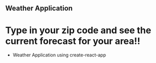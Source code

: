 
## Weather Application

# Type in your zip code and see the current forecast for your area!!

* Weather Application using create-react-app


